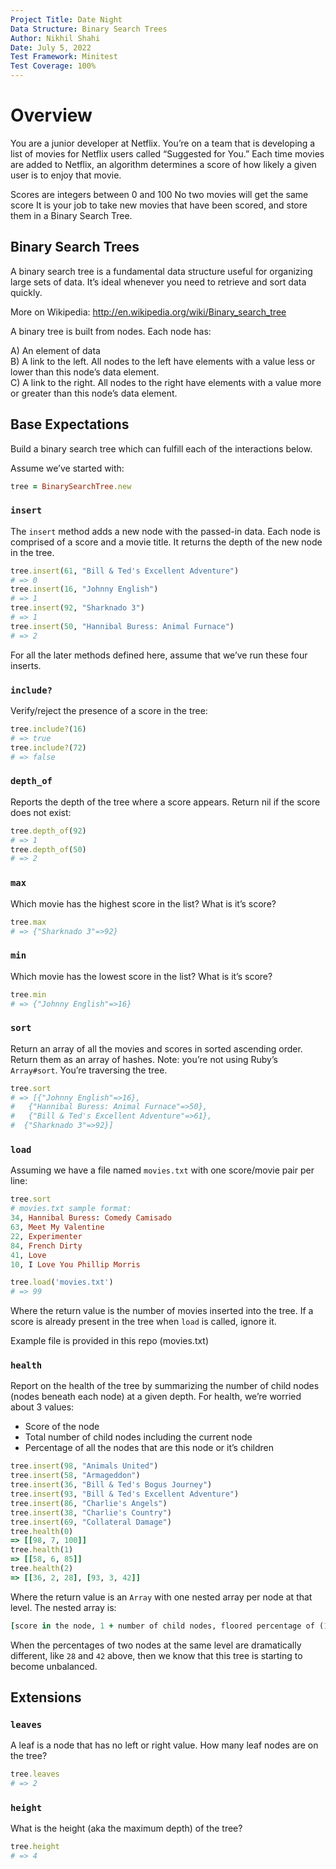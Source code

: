 ```yaml
---
Project Title: Date Night
Data Structure: Binary Search Trees
Author: Nikhil Shahi
Date: July 5, 2022
Test Framework: Minitest
Test Coverage: 100%
---
```


Overview
========

You are a junior developer at Netflix. You’re on a team that is developing a list of movies for Netflix users called “Suggested for You.” Each time movies are added to Netflix, an algorithm determines a score of how likely a given user is to enjoy that movie.

Scores are integers between 0 and 100
No two movies will get the same score
It is your job to take new movies that have been scored, and store them in a Binary Search Tree.

Binary Search Trees
-------------------

A binary search tree is a fundamental data structure useful for organizing large sets of data. It’s ideal whenever you need to retrieve and sort data quickly.

More on Wikipedia: http://en.wikipedia.org/wiki/Binary_search_tree

A binary tree is built from nodes. Each node has:

A) An element of data  
B) A link to the left. All nodes to the left have elements with a value less or lower than this node’s data element.  
C) A link to the right. All nodes to the right have elements with a value more or greater than this node’s data element.  


## Base Expectations


Build a binary search tree which can fulfill each of the interactions below.

Assume we’ve started with:

```ruby
tree = BinarySearchTree.new
```


### ```insert```

The ```insert``` method adds a new node with the passed-in data. Each node is comprised of a score and a movie title. It returns the depth of the new node in the tree.

```ruby
tree.insert(61, "Bill & Ted's Excellent Adventure")
# => 0
tree.insert(16, "Johnny English")
# => 1
tree.insert(92, "Sharknado 3")
# => 1
tree.insert(50, "Hannibal Buress: Animal Furnace")
# => 2
```

For all the later methods defined here, assume that we’ve run these four inserts.

### ```include?```

Verify/reject the presence of a score in the tree:

```ruby
tree.include?(16)
# => true
tree.include?(72)
# => false
```

### ```depth_of```

Reports the depth of the tree where a score appears. Return nil if the score does not exist:

```ruby
tree.depth_of(92)
# => 1
tree.depth_of(50)
# => 2
```

### ```max```

Which movie has the highest score in the list? What is it’s score?

```ruby
tree.max
# => {"Sharknado 3"=>92}
```

### ```min```

Which movie has the lowest score in the list? What is it’s score?

```ruby
tree.min
# => {"Johnny English"=>16}
```

### ```sort```

Return an array of all the movies and scores in sorted ascending order. Return them as an array of hashes. Note: you’re not using Ruby’s ```Array#sort```. You’re traversing the tree.

```ruby
tree.sort
# => [{"Johnny English"=>16},
#   {"Hannibal Buress: Animal Furnace"=>50},
#   {"Bill & Ted's Excellent Adventure"=>61},
#  {"Sharknado 3"=>92}]
```

### ```load```

Assuming we have a file named ```movies.txt``` with one score/movie pair per line:

```ruby
tree.sort
# movies.txt sample format:
34, Hannibal Buress: Comedy Camisado
63, Meet My Valentine
22, Experimenter
84, French Dirty
41, Love
10, I Love You Phillip Morris
```

```ruby
tree.load('movies.txt')
# => 99
```

Where the return value is the number of movies inserted into the tree. If a score is already present in the tree when ```load``` is called, ignore it.

Example file is provided in this repo (movies.txt)

### ```health```

Report on the health of the tree by summarizing the number of child nodes (nodes beneath each node) at a given depth. For health, we’re worried about 3 values:

- Score of the node
- Total number of child nodes including the current node
- Percentage of all the nodes that are this node or it’s children

```ruby
tree.insert(98, "Animals United")
tree.insert(58, "Armageddon")
tree.insert(36, "Bill & Ted's Bogus Journey")
tree.insert(93, "Bill & Ted's Excellent Adventure")
tree.insert(86, "Charlie's Angels")
tree.insert(38, "Charlie's Country")
tree.insert(69, "Collateral Damage")
tree.health(0)
=> [[98, 7, 100]]
tree.health(1)
=> [[58, 6, 85]]
tree.health(2)
=> [[36, 2, 28], [93, 3, 42]]
```

Where the return value is an ```Array``` with one nested array per node at that level. The nested array is:

```ruby
[score in the node, 1 + number of child nodes, floored percentage of (1+children) over the total number of nodes]
```
When the percentages of two nodes at the same level are dramatically different, like ```28``` and ```42``` above, then we know that this tree is starting to become unbalanced.

## Extensions

### ```leaves```

A leaf is a node that has no left or right value. How many leaf nodes are on the tree?

```ruby
tree.leaves
# => 2
```

### ```height```

What is the height (aka the maximum depth) of the tree?

```ruby
tree.height
# => 4
```
